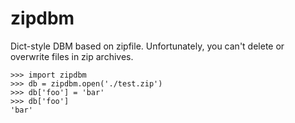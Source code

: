 zipdbm
======
Dict-style DBM based on zipfile.
Unfortunately, you can't delete or overwrite files in zip archives.

    >>> import zipdbm
    >>> db = zipdbm.open('./test.zip')
    >>> db['foo'] = 'bar'
    >>> db['foo']
    'bar'